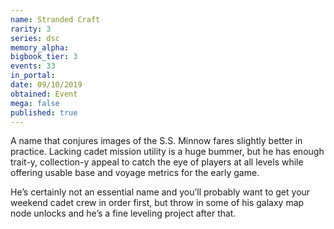 ```yaml
---
name: Stranded Craft
rarity: 3
series: dsc
memory_alpha:
bigbook_tier: 3
events: 33
in_portal:
date: 09/10/2019
obtained: Event
mega: false
published: true
---
```


A name that conjures images of the S.S. Minnow fares slightly better in practice. Lacking cadet mission utility is a huge bummer, but he has enough trait-y, collection-y appeal to catch the eye of players at all levels while offering usable base and voyage metrics for the early game.

He’s certainly not an essential name and you’ll probably want to get your weekend cadet crew in order first, but throw in some of his galaxy map node unlocks and he’s a fine leveling project after that.

